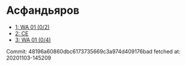 # Асфандьяров
- [1: WA 01 (0/2)](1.md)
- [2: CE](2.md)
- [3: WA 01 (0/4)](3.md)

Commit: 48196a60860dbc6173735669c3a974d409176bad
 fetched at: 20201103-145209
